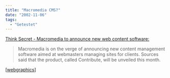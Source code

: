 ```yaml
---
title: "Macromedia CMS?"
date: "2002-11-06"
tags:
  - "Getestet"
---
```


[Think Secret - Macromedia to announce new web content software:](https://web.archive.org/web/20030706200426/http://www.thinksecret.com/news/macromediac.html "Think Secret - Macromedia to announce new web content software")

> Macromedia is on the verge of announcing new content management software aimed at webmasters managing sites for clients. Sources said that the product, called Contribute, will be unveiled this month.

\[[webgraphics](https://web.archive.org/web/20030706200426/http://www.web-graphics.com/mtarchive/000690.php#000690)\]
